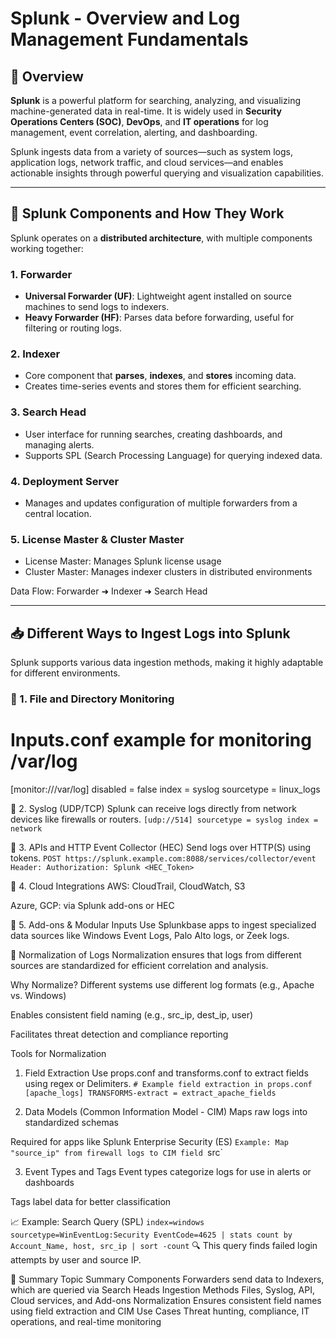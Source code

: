 # Splunk - Overview and Log Management Fundamentals

## 📘 Overview

**Splunk** is a powerful platform for searching, analyzing, and visualizing machine-generated data in real-time. It is widely used in **Security Operations Centers (SOC)**, **DevOps**, and **IT operations** for log management, event correlation, alerting, and dashboarding.

Splunk ingests data from a variety of sources—such as system logs, application logs, network traffic, and cloud services—and enables actionable insights through powerful querying and visualization capabilities.

---

## 🧱 Splunk Components and How They Work

Splunk operates on a **distributed architecture**, with multiple components working together:

### 1. **Forwarder**
- **Universal Forwarder (UF)**: Lightweight agent installed on source machines to send logs to indexers.
- **Heavy Forwarder (HF)**: Parses data before forwarding, useful for filtering or routing logs.

### 2. **Indexer**
- Core component that **parses**, **indexes**, and **stores** incoming data.
- Creates time-series events and stores them for efficient searching.

### 3. **Search Head**
- User interface for running searches, creating dashboards, and managing alerts.
- Supports SPL (Search Processing Language) for querying indexed data.

### 4. **Deployment Server**
- Manages and updates configuration of multiple forwarders from a central location.

### 5. **License Master & Cluster Master**
- License Master: Manages Splunk license usage
- Cluster Master: Manages indexer clusters in distributed environments

Data Flow: Forwarder ➜ Indexer ➜ Search Head

---

## 📥 Different Ways to Ingest Logs into Splunk

Splunk supports various data ingestion methods, making it highly adaptable for different environments.

### 🔹 1. File and Directory Monitoring
# Inputs.conf example for monitoring /var/log
[monitor:///var/log]
disabled = false
index = syslog
sourcetype = linux_logs

🔹 2. Syslog (UDP/TCP)
Splunk can receive logs directly from network devices like firewalls or routers.
`[udp://514]
sourcetype = syslog
index = network`

🔹 3. APIs and HTTP Event Collector (HEC)
Send logs over HTTP(S) using tokens.
`POST https://splunk.example.com:8088/services/collector/event
Header: Authorization: Splunk <HEC_Token>`

🔹 4. Cloud Integrations
AWS: CloudTrail, CloudWatch, S3

Azure, GCP: via Splunk add-ons or HEC

🔹 5. Add-ons & Modular Inputs
Use Splunkbase apps to ingest specialized data sources like Windows Event Logs, Palo Alto logs, or Zeek logs.

🧹 Normalization of Logs
Normalization ensures that logs from different sources are standardized for efficient correlation and analysis.

Why Normalize?
Different systems use different log formats (e.g., Apache vs. Windows)

Enables consistent field naming (e.g., src_ip, dest_ip, user)

Facilitates threat detection and compliance reporting

Tools for Normalization
1. Field Extraction
Use props.conf and transforms.conf to extract fields using regex or Delimiters.
`# Example field extraction in props.conf
[apache_logs]
TRANSFORMS-extract = extract_apache_fields`

2. Data Models (Common Information Model - CIM)
Maps raw logs into standardized schemas

Required for apps like Splunk Enterprise Security (ES)
`Example: Map "source_ip" from firewall logs to CIM field `src`

3. Event Types and Tags
Event types categorize logs for use in alerts or dashboards

Tags label data for better classification

📈 Example: Search Query (SPL)
`index=windows sourcetype=WinEventLog:Security EventCode=4625
| stats count by Account_Name, host, src_ip
| sort -count`
🔍 This query finds failed login attempts by user and source IP.

🧠 Summary
Topic	Summary
Components	    Forwarders send data to Indexers, which are queried via Search Heads
Ingestion       Methods	Files, Syslog, API, Cloud services, and Add-ons
Normalization	  Ensures consistent field names using field extraction and CIM
Use Cases	      Threat hunting, compliance, IT operations, and real-time monitoring
